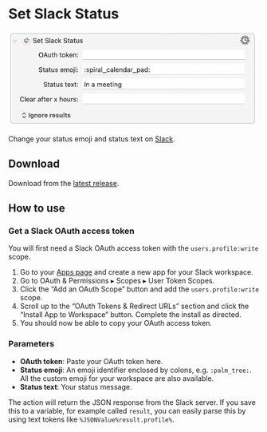 # Set Slack Status

<img src="https://raw.githubusercontent.com/mirka/keyboard-maestro-plugin-actions/master/assets/set-slack-status.png" alt="'Set Slack status' Plugin for Keyboard Maestro" width="500">

Change your status emoji and status text on [Slack](https://slack.com/).

## Download

Download from the [latest release](https://github.com/mirka/keyboard-maestro-plugin-actions/releases/latest).

## How to use

### Get a Slack OAuth access token

You will first need a Slack OAuth access token with the `users.profile:write` scope.

1. Go to your [Apps page](https://api.slack.com/apps/) and create a new app for your Slack workspace.
2. Go to OAuth & Permissions ▸ Scopes ▸ User Token Scopes.
3. Click the “Add an OAuth Scope” button and add the `users.profile:write` scope.
4. Scroll up to the “OAuth Tokens & Redirect URLs” section and click the “Install App to Workspace” button. Complete the install as directed.
5. You should now be able to copy your OAuth access token.

### Parameters

- **OAuth token**: Paste your OAuth token here.
- **Status emoji**: An emoji identifier enclosed by colons, e.g. `:palm_tree:`. All the custom emoji for your workspace are also available.
- **Status text**: Your status message.

The action will return the JSON response from the Slack server. If you save this to a variable, for example called `result`, you can easily parse this by using text tokens like `%JSONValue%result.profile%`.
